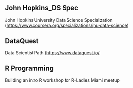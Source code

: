 ## John Hopkins_DS Spec
John Hopkins University Data Science Specialization
(https://www.coursera.org/specializations/jhu-data-science)


## DataQuest
Data Scientist Path
(https://www.dataquest.io/)

## R Programming
Building an intro R workshop for R-Ladies Miami meetup
